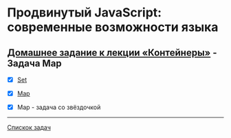 # Продвинутый JavaScript: современные возможности языка
## [Домашнее задание к лекции «Контейнеры»](https://github.com/TomSG03/ajs-homeworks/tree/master/containers) - Задача Map
- [x] [Set](https://github.com/TomSG03/ajs-homeworks-containers-set)
- [x] [Map](https://github.com/TomSG03/ajs-homeworks-containers-map)
- [x] Map - задача со звёздочкой


---
[Спискок задач](https://github.com/TomSG03/ajs-homeworks-list)
